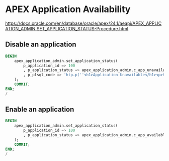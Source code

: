 # APEX Application Availability

<https://docs.oracle.com/en/database/oracle/apex/24.1/aeapi/APEX_APPLICATION_ADMIN.SET_APPLICATION_STATUS-Procedure.html>.

## Disable an application

```sql
BEGIN
    apex_application_admin.set_application_status(
        p_application_id => 100
        , p_application_status => apex_application_admin.c_app_unavailable_show_plsql
        , p_plsql_code => 'htp.p(''<h1>Application Unavailable</h1><p>&APP_NAME. is unavailable, due to planned maintenance.</p>'')'
    );
    COMMIT;
END;
/
```

## Enable an application

```sql
BEGIN
    apex_application_admin.set_application_status(
        p_application_id => 100
        , p_application_status => apex_application_admin.c_app_available
    );
    COMMIT;
END;
/
```
